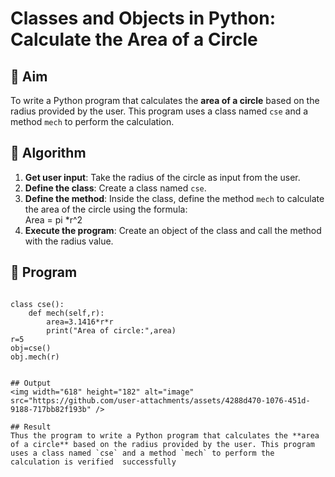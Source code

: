 # Classes and Objects in Python: Calculate the Area of a Circle

## 🎯 Aim
To write a Python program that calculates the **area of a circle** based on the radius provided by the user. This program uses a class named `cse` and a method `mech` to perform the calculation.

## 🧠 Algorithm
1. **Get user input**: Take the radius of the circle as input from the user.
2. **Define the class**: Create a class named `cse`.
3. **Define the method**: Inside the class, define the method `mech` to calculate the area of the circle using the formula:  
   Area = pi *r^2 
4. **Execute the program**: Create an object of the class and call the method with the radius value.

## 🧾 Program


```

class cse():
    def mech(self,r):
        area=3.1416*r*r
        print("Area of circle:",area)
r=5
obj=cse()
obj.mech(r)


## Output
<img width="618" height="182" alt="image" src="https://github.com/user-attachments/assets/4288d470-1076-451d-9188-717bb82f193b" />

## Result
Thus the program to write a Python program that calculates the **area of a circle** based on the radius provided by the user. This program uses a class named `cse` and a method `mech` to perform the calculation is verified  successfully
